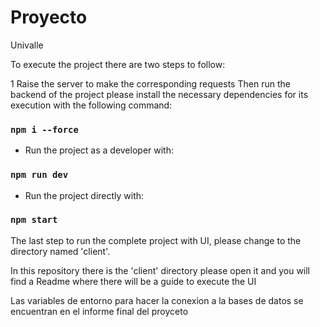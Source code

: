 # Proyecto
 Univalle

To execute the project there are two steps to follow:

1 Raise the server to make the corresponding requests
Then run the backend of the project please install the necessary dependencies for its execution with the following command:

### `npm i --force`

- Run the project as a developer with:

### `npm run dev`

- Run the project directly with:

### `npm start`

The last step to run the complete project with UI, please change to the directory named 'client'.

In this repository there is the 'client' directory please open it and you will find a Readme where there will be a guide to execute the UI

Las variables de entorno para hacer la conexion a la bases de datos  se encuentran en el informe final del proyceto
